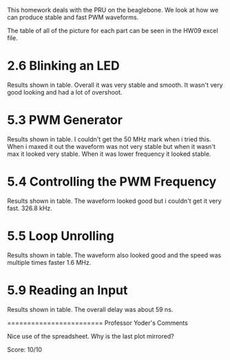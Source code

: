 This homework deals with the PRU on the beaglebone. We look at how we can produce stable and fast PWM waveforms.

The table of all of the picture for each part can be seen in the HW09 excel file.

# 2.6 Blinking an LED
Results shown in table. Overall it was very stable and smooth. It wasn't very good looking and had a lot
of overshoot.

# 5.3 PWM Generator
Results shown in table. I couldn't get the 50 MHz mark when i tried this. When i maxed it out the waveform
was not very stable but when it wasn't max it looked very stable. When it was lower frequency it looked stable.

# 5.4 Controlling the PWM Frequency
Results shown in table. The waveform looked good but i couldn't get it very fast. 326.8 kHz.

# 5.5 Loop Unrolling
Results shown in table. The waveform also looked good and the speed was multiple times faster 1.6 MHz.

# 5.9 Reading an Input
Results shown in table. The overall delay was about 59 ns. 

========================
Professor Yoder's Comments

Nice use of the spreadsheet.  Why is the last plot mirrored?

Score:  10/10
